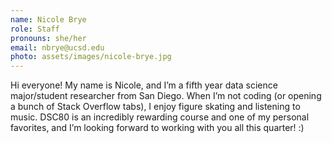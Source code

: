 ```yaml
---
name: Nicole Brye
role: Staff
pronouns: she/her
email: nbrye@ucsd.edu
photo: assets/images/nicole-brye.jpg
---
```

Hi everyone! My name is Nicole, and I’m a fifth year data science major/student researcher from San Diego. When I’m not coding (or opening a bunch of Stack Overflow tabs), I enjoy figure skating and listening to music. DSC80 is an incredibly rewarding course and one of my personal favorites, and I’m looking forward to working with you all this quarter! :)